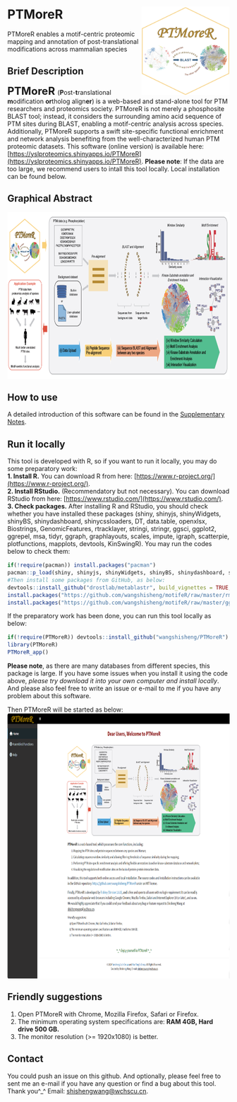 # PTMoreR<img src="PTMoreR_Logo.png" align="right" height="200" width="200"/>
PTMoreR enables a motif-centric proteomic mapping and annotation of post-translational modifications across mammalian species

## Brief Description
**<font size='5'> PTMoreR </font>** (**P**ost-**t**ranslational **m**odification **or**tholog align**er**) is a web-based and stand-alone tool for PTM researchers and proteomics society. PTMoreR is not merely a phosphosite BLAST tool; instead, it considers the surrounding amino acid sequence of PTM sites during BLAST, enabling a motif-centric analysis across species. Additionally, PTMoreR supports a swift site-specific functional enrichment and network analysis benefiting from the well-characterized human PTM proteomic datasets. This software (online version) is available here: [https://yslproteomics.shinyapps.io/PTMoreR](https://yslproteomics.shinyapps.io/PTMoreR). **Please note**: If the data are too large, we recommend users to intall this tool locally. Local installation can be found below.

## Graphical Abstract
<img src="Figure1app.png" align="center" height="378" width="900"/>

## How to use
A detailed introduction of this software can be found in the [Supplementary Notes](https://github.com/wangshisheng/PTMoreR/blob/master/SupplementaryNotes.pdf).

## Run it locally
This tool is developed with R, so if you want to run it locally, you may do some preparatory work:  
**1. Install R.** You can download R from here: [https://www.r-project.org/](https://www.r-project.org/).  
**2. Install RStudio.** (Recommendatory but not necessary). You can download RStudio from here: [https://www.rstudio.com/](https://www.rstudio.com/).  
**3. Check packages.** After installing R and RStudio, you should check whether you have installed these packages (shiny, shinyjs, shinyWidgets, shinyBS, shinydashboard, shinycssloaders, DT, data.table, openxlsx, Biostrings, GenomicFeatures, rtracklayer, stringi, stringr, ggsci, ggplot2, ggrepel, msa, tidyr, ggraph, graphlayouts, scales, impute, igraph, scatterpie, plotfunctions, mapplots, devtools, KinSwingR). You may run the codes below to check them:  

```r
if(!require(pacman)) install.packages("pacman")
pacman::p_load(shiny, shinyjs, shinyWidgets, shinyBS, shinydashboard, shinycssloaders, DT, data.table, openxlsx, Biostrings, GenomicFeatures, rtracklayer, stringi, stringr, ggsci, ggplot2, ggrepel, msa, tidyr, ggraph, graphlayouts, scales, impute, igraph, scatterpie, plotfunctions, mapplots, devtools, KinSwingR)
#Then install some packages from GitHub, as below:
devtools::install_github("drostlab/metablastr", build_vignettes = TRUE, dependencies = TRUE)
install.packages("https://github.com/wangshisheng/motifeR/raw/master/rmotifx_1.0.tar.gz", repos = NULL, type = "source")
install.packages("https://github.com/wangshisheng/motifeR/raw/master/ggseqlogo_0.1.tar.gz", repos = NULL, type = "source")
```

If the preparatory work has been done, you can run this tool locally as below:
```r
if(!require(PTMoreR)) devtools::install_github("wangshisheng/PTMoreR")
library(PTMoreR)
PTMoreR_app()
```

**Please note**, as there are many databases from different species, this package is large. If you have some issues when you install it using the code above, _please try download it into your own computer and install locally_. And please also feel free to write an issue or e-mail to me if you have any problem about this software.

Then PTMoreR will be started as below:
<img src="openfignew.png" align="center" height="600" width="1700"/>
<br>

## Friendly suggestions
1. Open PTMoreR with Chrome, Mozilla Firefox, Safari or Firefox.
2. The minimum operating system specifications are: **RAM 4GB, Hard drive 500 GB.**
3. The monitor resolution (>= 1920x1080) is better.

## Contact
You could push an issue on this github. And optionally, please feel free to sent me an e-mail if you have any question or find a bug about this tool. Thank you^_^
Email: shishengwang@wchscu.cn.


